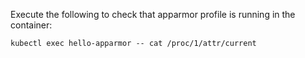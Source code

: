 Execute the following to check that apparmor profile is running in the container:

```shell
kubectl exec hello-apparmor -- cat /proc/1/attr/current
```